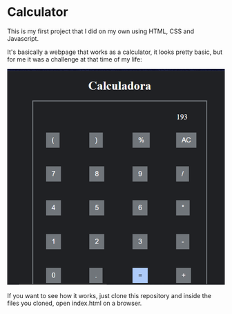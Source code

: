 # Calculator
This is my first project that I did on my own using HTML, CSS and Javascript.

It's basically a webpage that works as a calculator, it looks pretty basic, but for me it was a challenge at that time of my life:

![calculator print](https://github.com/PeterBaptista/Calculator/blob/master/image/calculator.png)


If you want to see how it works, just clone this repository and inside the files you cloned, open index.html on a browser.
